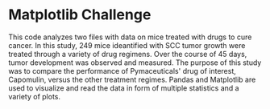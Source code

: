 # Matplotlib Challenge

This code analyzes two files with data on mice treated with drugs to cure cancer. In this study, 249 mice ideantified with SCC tumor growth were treated through a variety of drug regimens. Over the course of 45 days, tumor development was observed and measured. The purpose of this study was to compare the performance of Pymaceuticals' drug of interest, Capomulin, versus the other treatment regimes. Pandas and Matplotlib are used to visualize and read the data in form of multiple statistics and a variety of plots.
